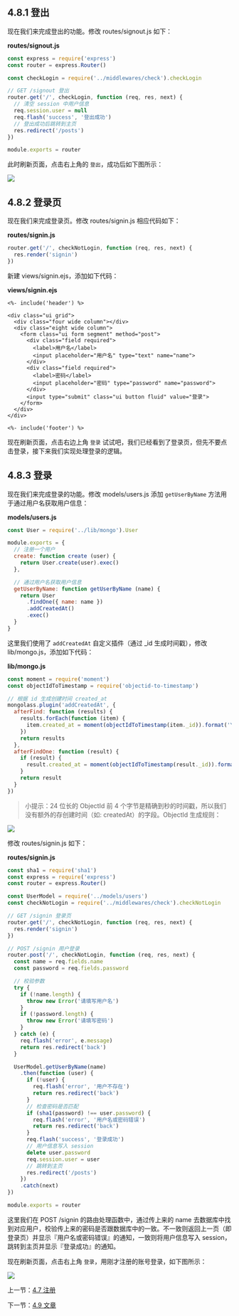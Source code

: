 ## 4.8.1 登出

现在我们来完成登出的功能。修改 routes/signout.js 如下：

**routes/signout.js**

```js
const express = require('express')
const router = express.Router()

const checkLogin = require('../middlewares/check').checkLogin

// GET /signout 登出
router.get('/', checkLogin, function (req, res, next) {
  // 清空 session 中用户信息
  req.session.user = null
  req.flash('success', '登出成功')
  // 登出成功后跳转到主页
  res.redirect('/posts')
})

module.exports = router
```

此时刷新页面，点击右上角的 `登出`，成功后如下图所示：

![](/images/4.8.1.png)

## 4.8.2 登录页

现在我们来完成登录页。修改 routes/signin.js 相应代码如下：

**routes/signin.js**

```js
router.get('/', checkNotLogin, function (req, res, next) {
  res.render('signin')
})
```

新建 views/signin.ejs，添加如下代码：

**views/signin.ejs**

```ejs
<%- include('header') %>

<div class="ui grid">
  <div class="four wide column"></div>
  <div class="eight wide column">
    <form class="ui form segment" method="post">
      <div class="field required">
        <label>用户名</label>
        <input placeholder="用户名" type="text" name="name">
      </div>
      <div class="field required">
        <label>密码</label>
        <input placeholder="密码" type="password" name="password">
      </div>
      <input type="submit" class="ui button fluid" value="登录">
    </form>  
  </div>
</div>

<%- include('footer') %>
```

现在刷新页面，点击右边上角 `登录` 试试吧，我们已经看到了登录页，但先不要点击登录，接下来我们实现处理登录的逻辑。

## 4.8.3 登录

现在我们来完成登录的功能。修改 models/users.js 添加 `getUserByName` 方法用于通过用户名获取用户信息：

**models/users.js**

```js
const User = require('../lib/mongo').User

module.exports = {
  // 注册一个用户
  create: function create (user) {
    return User.create(user).exec()
  },

  // 通过用户名获取用户信息
  getUserByName: function getUserByName (name) {
    return User
      .findOne({ name: name })
      .addCreatedAt()
      .exec()
  }
}
```

这里我们使用了 `addCreatedAt` 自定义插件（通过 \_id 生成时间戳），修改 lib/mongo.js，添加如下代码：

**lib/mongo.js**

```js
const moment = require('moment')
const objectIdToTimestamp = require('objectid-to-timestamp')

// 根据 id 生成创建时间 created_at
mongolass.plugin('addCreatedAt', {
  afterFind: function (results) {
    results.forEach(function (item) {
      item.created_at = moment(objectIdToTimestamp(item._id)).format('YYYY-MM-DD HH:mm')
    })
    return results
  },
  afterFindOne: function (result) {
    if (result) {
      result.created_at = moment(objectIdToTimestamp(result._id)).format('YYYY-MM-DD HH:mm')
    }
    return result
  }
})
```

> 小提示：24 位长的 ObjectId 前 4 个字节是精确到秒的时间戳，所以我们没有额外的存创建时间（如: createdAt）的字段。ObjectId 生成规则：

![](/images/4.8.2.png)


修改 routes/signin.js 如下：

**routes/signin.js**

```js
const sha1 = require('sha1')
const express = require('express')
const router = express.Router()

const UserModel = require('../models/users')
const checkNotLogin = require('../middlewares/check').checkNotLogin

// GET /signin 登录页
router.get('/', checkNotLogin, function (req, res, next) {
  res.render('signin')
})

// POST /signin 用户登录
router.post('/', checkNotLogin, function (req, res, next) {
  const name = req.fields.name
  const password = req.fields.password

  // 校验参数
  try {
    if (!name.length) {
      throw new Error('请填写用户名')
    }
    if (!password.length) {
      throw new Error('请填写密码')
    }
  } catch (e) {
    req.flash('error', e.message)
    return res.redirect('back')
  }

  UserModel.getUserByName(name)
    .then(function (user) {
      if (!user) {
        req.flash('error', '用户不存在')
        return res.redirect('back')
      }
      // 检查密码是否匹配
      if (sha1(password) !== user.password) {
        req.flash('error', '用户名或密码错误')
        return res.redirect('back')
      }
      req.flash('success', '登录成功')
      // 用户信息写入 session
      delete user.password
      req.session.user = user
      // 跳转到主页
      res.redirect('/posts')
    })
    .catch(next)
})

module.exports = router
```

这里我们在 POST /signin 的路由处理函数中，通过传上来的 name 去数据库中找到对应用户，校验传上来的密码是否跟数据库中的一致。不一致则返回上一页（即登录页）并显示『用户名或密码错误』的通知，一致则将用户信息写入 session，跳转到主页并显示『登录成功』的通知。

现在刷新页面，点击右上角 `登录`，用刚才注册的账号登录，如下图所示：

![](/images/4.8.3.png)

上一节：[4.7 注册](https://github.com/nswbmw/N-blog/blob/master/book/4.7%20%E6%B3%A8%E5%86%8C.md)

下一节：[4.9 文章](https://github.com/nswbmw/N-blog/blob/master/book/4.9%20%E6%96%87%E7%AB%A0.md)
